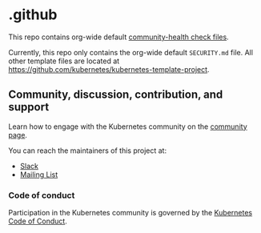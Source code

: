 # .github

This repo contains org-wide default [community-health check files](https://docs.github.com/en/github/building-a-strong-community/creating-a-default-community-health-file#supported-file-types).

Currently, this repo only contains the org-wide default `SECURITY.md` file.
All other template files are located at https://github.com/kubernetes/kubernetes-template-project.

## Community, discussion, contribution, and support

Learn how to engage with the Kubernetes community on the [community page](http://kubernetes.io/community/).

You can reach the maintainers of this project at:

- [Slack](https://kubernetes.slack.com/messages/sig-contribex)
- [Mailing List](https://groups.google.com/forum/#!forum/kubernetes-sig-contribex)

### Code of conduct

Participation in the Kubernetes community is governed by the [Kubernetes Code of Conduct](code-of-conduct.md).
